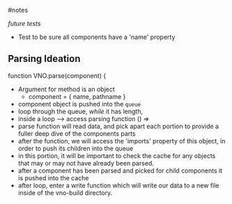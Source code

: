 #notes

_future tests_

- Test to be sure all components have a 'name' property


## Parsing Ideation

function VNO.parse(component) {
- Argument for method is an object 
  - component = { name, pathname }
- component object is pushed into the `queue`
- loop through the queue, *while* it has length,
- inside a loop
--> access parsing function () =>
- parse function will read data, and pick apart each portion to provide a fuller deep dive of the components parts
- after the function, we will access the 'imports' property of this object, in order to push its children into the queue
- in this portion, it will be important to check the cache for any objects that may or may not have already been parsed.
- after a component has been parsed and picked for child components it is pushed into the cache
- after loop, enter a write function which will write our data to a new file inside of the vno-build directory.